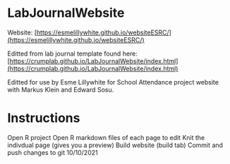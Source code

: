 # LabJournalWebsite
Website: [https://esmelillywhite.github.io/websiteESRC/](https://esmelillywhite.github.io/websiteESRC/)

Editted from lab journal template found here: [https://crumplab.github.io/LabJournalWebsite/index.html](https://crumplab.github.io/LabJournalWebsite/index.html)

Editted for use by Esme Lillywhite for School Attendance project website with Markus Klein and Edward Sosu.

# Instructions
Open R project
Open R markdown files of each page to edit
Knit the indivdual page (gives you a preview)
Build website (build tab)
Commit and push changes to git
10/10/2021

